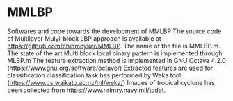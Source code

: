 # MMLBP
Softwares and code towards the development of MMLBP
The source code of Multilayer Mulyi-block LBP approach is available at https://github.com/chinmoykar/MMLBP. 
The name of the file is MMLBP.m.
The state of the art Multi block local binary pattern is implemented through MLBP.m
The feature extraction method is implemented in GNU Octave 4.2.0 (https://www.gnu.org/software/octave/) 
Extracted features are used for classification
classification task has performed by Weka tool (https://www.cs.waikato.ac.nz/ml/weka/) 
Images of tropical cyclone has been collected from https://www.nrlmry.navy.mil/tcdat. 
